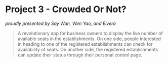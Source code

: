 # Project 3 - Crowded Or Not?

_proudly presented by Say Wan, Wen Yao, and Elvera_

> A revolutionary app for business owners to display the live number of available seats in the establishments.
> On one side, people interested in heading to one of the registered establishments can check for availability of seats.
> On another side, the registered establishments can update their status through their personal control page.
